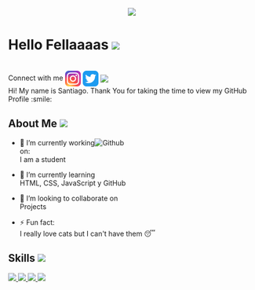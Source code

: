 <p align="center">
    <img width="500" src="https://media4.giphy.com/media/v1.Y2lkPTc5MGI3NjExcmhrcm9oc3dyaXQ2ZG5taHZsbGZnbGdhdTl5Z3Fwc2ZnbXBzOW4zMSZlcD12MV9pbnRlcm5hbF9naWZfYnlfaWQmY3Q9Zw/WmkEhAIyWfpm1vdVcg/giphy.gif">
</p>

<h1> Hello Fellaaaas <img src = "https://raw.githubusercontent.com/MartinHeinz/MartinHeinz/master/wave.gif" width = 30px> </h1>
<p align='center'>
</p>
<br
<h2> Connect with me
<a href = 'https://www.instagram.com/sxnty.og/'> <img width = '32px' align= 'center' src="https://github.com/tandpfun/skill-icons/blob/main/icons/Instagram.svg"/></a> 
<a href = 'https://x.com/AtentadoVisual'> <img width = '32px' align= 'center' src="https://github.com/tandpfun/skill-icons/blob/main/icons/Twitter.svg"/></a> 
<a href = santiagoog2004@gmail.com> <img width = '32px' align= 'center' src="https://raw.githubusercontent.com/rahulbanerjee26/githubAboutMeGenerator/main/icons/medium.svg"/></a>
  

<div size='20px'> Hi! My name is Santiago. Thank You for taking the time to view my GitHub Profile :smile: 
</div>

<h2> About Me <img src ="https://media1.giphy.com/media/v1.Y2lkPTc5MGI3NjExcXFpYXhxdWRuOHN1NTU3Z3lwM292dnRxNGh4bW1idjA1eGNpZDV4aiZlcD12MV9pbnRlcm5hbF9naWZfYnlfaWQmY3Q9cw/13xxoHrXk4Rrdm/giphy.gif" width = 100px></h2>

<img width="65%" align="right" alt="Github" src="https://media2.giphy.com/media/v1.Y2lkPTc5MGI3NjExa2Z2N2Nta2hjMDdlN3RndWtqeGY1aDF0MTUzZHI3OHgyb2cxY2VnMyZlcD12MV9pbnRlcm5hbF9naWZfYnlfaWQmY3Q9Zw/5dUDvszss1jgU0Jr8d/giphy.gif" width = 30px/>

- 🔭 I’m currently working on:  <br> I am a student
  
- 🌱 I’m currently learning <br> HTML, CSS, JavaScript y GitHub
  
- 👯 I’m looking to collaborate on <br> Projects
  
- ⚡ Fun fact: <br> I really love cats but I can't have them :sleeping:

<h2> Skills <img src = "https://media3.giphy.com/media/v1.Y2lkPTc5MGI3NjExdjlkdDRjYmEwaGVuc2xtaGlsbTcybGhodWhjdG9zYnJwc3ljbzM1eiZlcD12MV9pbnRlcm5hbF9naWZfYnlfaWQmY3Q9cw/UoLt6Tm8wlSnWGfSFs/giphy.gif" width = 32px> </h2>
<a href= https://github.com/Aditya664?tab=repositories&q=&type=&language=reactjs&sort= > <img width ='32px' src ='https://raw.githubusercontent.com/rahulbanerjee26/githubAboutMeGenerator/main/icons/reactjs.svg'> </a>
<a href= https://github.com/Aditya664?tab=repositories&q=&type=&language=javascript&sort= > <img width ='32px' src ='https://raw.githubusercontent.com/rahulbanerjee26/githubAboutMeGenerator/main/icons/javascript.svg'> </a>
<a href= https://github.com/Aditya664?tab=repositories&q=&type=&language=css&sort= > <img width ='32px' src ='https://raw.githubusercontent.com/rahulbanerjee26/githubAboutMeGenerator/main/icons/css.svg'> </a>
<a href= https://github.com/Aditya664?tab=repositories&q=&type=&language=html&sort= > <img width ='32px' src ='https://raw.githubusercontent.com/rahulbanerjee26/githubAboutMeGenerator/main/icons/html.svg'> </a>

